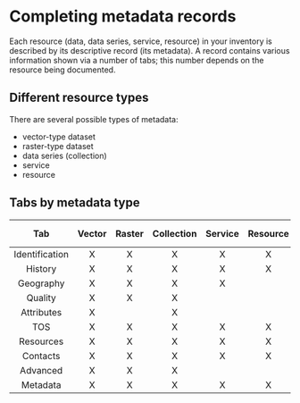 # Completing metadata records

Each resource (data, data series, service, resource) in your inventory is described by its descriptive record (its metadata). A record contains various information shown via a number of tabs; this number depends on the resource being documented.

## Different resource types

There are several possible types of metadata:
* vector-type dataset
* raster-type dataset
* data series (collection)
* service
* resource

## Tabs by metadata type

| Tab       | Vector | Raster  | Collection | Service | Resource | Batch  edition  |
|:---------------:|:-------:|:-------:|:--------:|:-------:|:---------:|:---------:|
| Identification  | X       | X       | X        | X       | X         | X         |
| History        | X       | X       | X        | X       | X         | X         |
| Geography      | X       | X       | X        | X       |           | X         |
| Quality         | X       | X       | X        |         |           | X         |
| Attributes       | X       |         | X        |         |           | X         |
| TOS             | X       | X       | X        | X       | X         | X         |
| Resources      | X       | X       | X        | X       | X         | X         |
| Contacts        | X       | X       | X        | X       | X         | X         |
| Advanced          | X       | X       | X        |         |           | X         |
| Metadata      | X       | X       | X        | X       | X         | X         |



